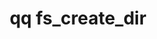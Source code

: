 ---
category: fs
command: fs_create_dir
keywords: qq, qq_cli, fs_create_dir
optional_options:
- alternate: []
  help: Parent directory path
  name: --path
  required: false
- alternate: []
  help: Parent directory ID
  name: --id
  required: false
- alternate: []
  help: New directory name
  name: --name
  required: true
permalink: /qq-cli-command-guide/fs/fs_create_dir.html
positional_options: []
sidebar: qq_cli_command_reference_sidebar
summary: This section explains how to use the <code>qq fs_create_dir</code> command.
synopsis: Create a new directory
title: qq fs_create_dir
usage: qq fs_create_dir [-h] (--path PATH | --id ID) --name NAME
zendesk_source: qq CLI Command Guide

---
